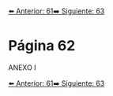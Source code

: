 [⬅️ Anterior: 61](./61.md)[➡️ Siguiente: 63](./63.md)

# Página 62

ANEXO I

[⬅️ Anterior: 61](./61.md)[➡️ Siguiente: 63](./63.md)